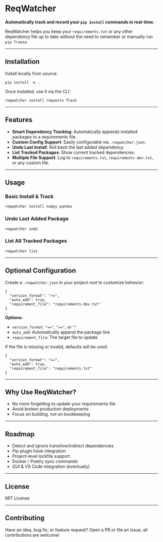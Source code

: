 # ReqWatcher

**Automatically track and record your `pip install` commands in real-time.**

ReqWatcher helps you keep your `requirements.txt` or any other dependency file up to date without the need to remember or manually run `pip freeze`.

---

## Installation

Install locally from source:

```
pip install -e .
```

Once installed, use it via the CLI:

```
reqwatcher install requests flask
```

---

## Features

- **Smart Dependency Tracking**: Automatically appends installed packages to a requirements file.
- **Custom Config Support**: Easily configurable via `.reqwatcher.json`.
- **Undo Last Install**: Roll back the last added dependency.
- **List Tracked Packages**: Show current tracked dependencies.
- **Multiple File Support**: Log to `requirements.txt`, `requirements-dev.txt`, or any custom file.

---

## Usage

### Basic Install & Track

```
reqwatcher install numpy pandas
```

### Undo Last Added Package

```
reqwatcher undo
```

### List All Tracked Packages

```
reqwatcher list
```

---

## Optional Configuration

Create a `.reqwatcher.json` in your project root to customize behavior:

```
{
  "version_format": ">=",
  "auto_add": true,
  "requirement_file": "requirements-dev.txt"
}
```

**Options:**

- `version_format`: `"=="`, `">="`, or `""`
- `auto_add`: Automatically append the package line
- `requirement_file`: The target file to update

If the file is missing or invalid, defaults will be used:

```
{
  "version_format": "==",
  "auto_add": true,
  "requirement_file": "requirements.txt"
}
```

---

## Why Use ReqWatcher?

- No more forgetting to update your requirements file
- Avoid broken production deployments
- Focus on building, not on bookkeeping

---

## Roadmap

- Detect and ignore transitive/indirect dependencies
- Pip plugin hook integration
- Project-level lockfile support
- Docker / Poetry sync commands
- GUI & VS Code integration (eventually)

---

## License

MIT License

---

## Contributing

Have an idea, bug fix, or feature request? Open a PR or file an issue, all contributions are welcome!
